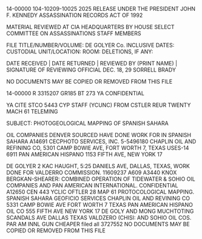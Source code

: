 14-00000
104-10209-10025 2025 RELEASE UNDER THE PRESIDENT JOHN F. KENNEDY ASSASSINATION RECORDS ACT OF 1992

MATERIAL REVIEWED AT CIA HEADQUARTERS BY
HOUSE SELECT COMMITTEE ON ASSASSINATIONS STAFF MEMBERS

FILE TITLE/NUMBER/VOLUME: DE GOLYER Co.
INCLUSIVE DATES:
CUSTODIAL UNIT/LOCATION:
ROOM:
DELETIONS, IF ANY:

DATE RECEIVED | DATE RETURNED | REVIEWED BY (PRINT NAME) | SIGNATURE OF REVIEWING OFFICIAL
DEC. 18, 29 SORRELL BRADY

NO DOCUMENTS MAY BE COPIED OR REMOVED FROM THIS FILE

14-00000
R 3315207
GR185
BT
273 YA
CONFIDENTIAL

YA CITE STCO 5443
CYP STAFF (YCUNC) FROM CSTLER
REUR TWENTY MACH 61 TELEMING

SUBJECT: PHOTOGEOLOGICAL MAPPING OF SPANISH SAHARA

OIL COMPANIES DENVER SOURCED HAVE DONE WORK FOR IN SPANISH SAHARA
A14691
CECPHOTO SERVICES, INC.
5-5496180
CHAPLIN OIL AND REFINING CO, 5301 CAMP
BOWIE AVE, FORT WORTH 7, TEXAS
USES-14 6911
PAN AMERICAN HISPANO 1153 FIFTH AVE, NEW YORK 17

DE GOLYER 2 KAC HAUGHT, 5:25 DANIELS AVE, DALLAS, TEXAS,
WORK DONE FOR VALDERRO COMMISSION.
11609237
A609
A3440
KNOX BERGKAN-SHEARER: COMBINED OPERATION OF TIDEWATER & SOHIO OIL
COMPANIES AND PAN AMERICAN INTERNATIONAL.
CONFIDENTIAL
A12650
CEN 443 YCLIC OFTLER 28 MAP 61 PROTOCOLOGICAL MAPPING.
SPANISH SAHARA GEOFICIO SERVICES CHAPLIN OIL AND REVINING CO
5331 CAMP BOWIE AVE FORT WORTH 7 TEXAS PAN AMERICAN HISPANO OIL CO
555 FIFTH AVE NEW YORK 17 DE GOLY AND MONG MUCHTOTING SCANDALS
AVE DALLAS TEXAS VALDZERO (CHISI:
AND SOHIO OIL COS. PAR AM INNL
GUN CHEAPER
filed
all
3727552
NO DOCUMENTS MAY BE COPIED OR REMOVED FROM THIS FILE
